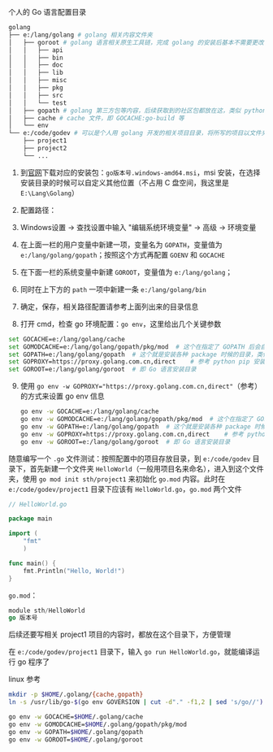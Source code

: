 
个人的 Go 语言配置目录

```bash
golang
├── e:/lang/golang # golang 相关内容文件夹
│   ├── goroot # golang 语言相关原生工具链，完成 golang 的安装后基本不需要更改，也即 GOROOT
│   │   ├── api
│   │   ├── bin
│   │   ├── doc
│   │   ├── lib
│   │   ├── misc
│   │   ├── pkg
│   │   ├── src
│   │   └── test
│   ├── gopath # golang 第三方包等内容，后续获取到的社区包都放在这，类似 python 的 pip lib
│   ├── cache # cache 文件，即 GOCACHE:go-build 等
│   └── env
└── e:/code/godev # 可以是个人用 golang 开发的相关项目目录，将所写的项目以文件夹的方式分开，统一放在这个文件夹
    ├── project1
    ├── project2
    └── ...
```

1. 到[官网](https://go.dev/)下载对应的安装包：`go版本号.windows-amd64.msi`，msi 安装，在选择安装目录的时候可以自定义其他位置（不占用 C 盘空间，我这里是 `E:\Lang\Golang`）

2. 配置路径：

3. Windows设置 -> 查找设置中输入 "编辑系统环境变量" -> 高级 -> 环境变量

4. 在上面一栏的用户变量中新建一项，变量名为 `GOPATH`，变量值为 `e:/lang/golang/gopath`；按照这个方式再配置  `GOENV` 和 `GOCACHE`

5. 在下面一栏的系统变量中新建 `GOROOT`，变量值为 `e:/lang/golang`；

6. 同时在上下方的 `path` 一项中新建一条 `e:/lang/golang/bin`

7. 确定，保存，相关路径配置请参考上面列出来的目录信息

8. 打开 cmd，检查 go 环境配置：`go env`，这里给出几个关键参数

  ```bash
  set GOCACHE=e:/lang/golang/cache
  set GOMODCACHE=e:/lang/golang/gopath/pkg/mod	# 这个在指定了 GOPATH 后会自动配置
  set GOPATH=e:/lang/golang/gopath	# 这个就是安装各种 package 时候的目录，类似于 python 的 lib 目录
  set GOPROXY=https://proxy.golang.com.cn,direct	# 参考 python pip 安装时指定安装源
  set GOROOT=e:/lang/golang/goroot	# 即 Go 语言安装目录
  ```

9. 使用 `go env -w GOPROXY="https://proxy.golang.com.cn,direct"`（参考） 的方式来设置 go env 信息

	```bash
	go env -w GOCACHE=e:/lang/golang/cache
	go env -w GOMODCACHE=e:/lang/golang/gopath/pkg/mod	# 这个在指定了 GOPATH 后会自动配置
	go env -w GOPATH=e:/lang/golang/gopath	# 这个就是安装各种 package 时候的目录，类似于 python 的 lib 目录
	go env -w GOPROXY=https://proxy.golang.com.cn,direct	# 参考 python pip 安装时指定安装源
	go env -w GOROOT=e:/lang/golang/goroot	# 即 Go 语言安装目录
	```

随意编写一个 `.go` 文件测试：按照配置中的项目存放目录，到 `e:/code/godev` 目录下，首先新建一个文件夹 `HelloWorld`（一般用项目名来命名），进入到这个文件夹，使用 `go mod init sth/project1` 来初始化 `go.mod` 内容。此时在 `e:/code/godev/project1` 目录下应该有 `HelloWorld.go`，`go.mod` 两个文件

```go
// HelloWorld.go

package main

import (
    "fmt"
    )

func main() {
    fmt.Println("Hello, World!")
}
```

`go.mod`：

```go
module sth/HelloWorld
go 版本号
```

后续还要写相关 project1 项目的内容时，都放在这个目录下，方便管理

在 `e:/code/godev/project1` 目录下，输入 `go run HelloWorld.go`，就能编译运行 go 程序了



linux 参考

```bash
mkdir -p $HOME/.golang/{cache,gopath}
ln -s /usr/lib/go-$(go env GOVERSION | cut -d"." -f1,2 | sed 's/go//') $HOME/.golang/goroot

go env -w GOCACHE=$HOME/.golang/cache
go env -w GOMODCACHE=$HOME/.golang/gopath/pkg/mod
go env -w GOPATH=$HOME/.golang/gopath
go env -w GOROOT=$HOME/.golang/goroot
```

